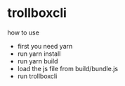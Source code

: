 # trollboxcli
how to use
* first you need yarn
* run yarn install
* run yarn build
* load the js file from build/bundle.js
* run trollboxcli
